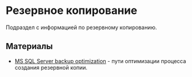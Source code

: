 # Резервное копирование

Подраздел с информацией по резервному копированию.

## Материалы

* [MS SQL Server backup optimization](https://www.sqlshack.com/ms-sql-server-backup-optimization/) - пути оптимизации процесса создания резервной копии.